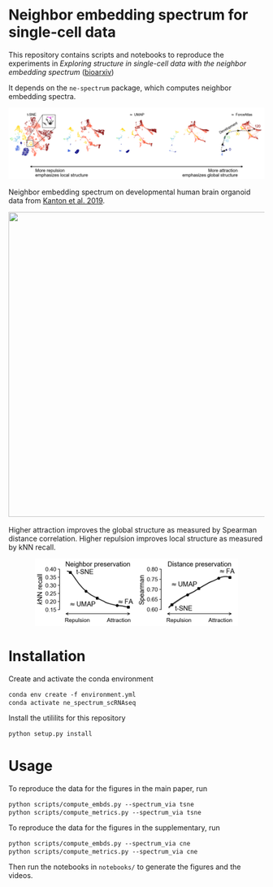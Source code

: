 # Neighbor embedding spectrum for single-cell data

This repository contains scripts and notebooks to reproduce the experiments in
*Exploring structure in single-cell data with the neighbor embedding spectrum* ([bioarxiv]())

It depends on the `ne-spectrum` package, which computes neighbor embedding spectra.

<p align="center"><img width="800" alt="NE spectrum on Kanton et al. data" src="/figures/main_fig_tsne.png">


Neighbor embedding spectrum on developmental human brain organoid data from [Kanton et al. 2019](https://www.nature.com/articles/s41586-019-1654-9).

<img src="/figures/human-409b2_tsne_spectrum.gif" width="600" height="600"/>

Higher attraction improves the global structure as measured by Spearman distance correlation. Higher repulsion improves
local structure as measured by kNN recall.


<p align="center"><img width="400" alt="Global and local metric along the spectrum" src="/figures/local_global_metrics_tsne_subsample_0.png">


# Installation

Create and activate the conda environment
```
conda env create -f environment.yml
conda activate ne_spectrum_scRNAseq
```

Install the utililits for this repository
```
python setup.py install
```

# Usage
To reproduce the data for the figures in the main paper, run
```
python scripts/compute_embds.py --spectrum_via tsne
python scripts/compute_metrics.py --spectrum_via tsne
```

To reproduce the data for the figures in the supplementary, run
```
python scripts/compute_embds.py --spectrum_via cne
python scripts/compute_metrics.py --spectrum_via cne
```

Then run the notebooks in `notebooks/` to generate the figures and the videos.